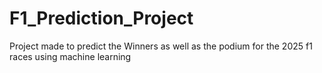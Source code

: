 # F1_Prediction_Project
Project made to predict the Winners as well as the podium for the 2025 f1 races using machine learning
